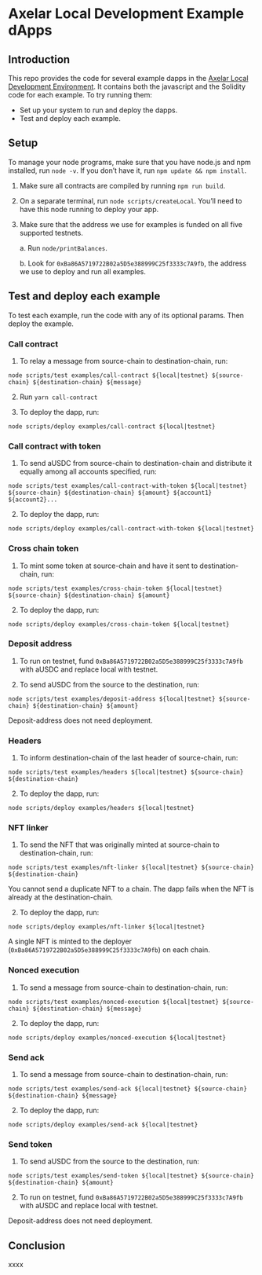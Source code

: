 # Axelar Local Development Example dApps

## Introduction

This repo provides the code for several example dapps in the [Axelar Local Development Environment](https://github.com/axelarnetwork/axelar-local-dev). It contains both the javascript and the Solidity code for each example. To try running them:

- Set up your system to run and deploy the dapps.
- Test and deploy each example.

## Setup

To manage your node programs, make sure that you have node.js and npm installed, run `node -v`. If you don’t have it, run
`npm update && npm install`.

1. Make sure all contracts are compiled by running `npm run build`.
2. On a separate terminal, run `node scripts/createLocal`. You’ll need to have this node running to deploy your app.
3. Make sure that the address we use for examples is funded on all five supported testnets. 

   a. Run `node/printBalances`.

   b. Look for `0xBa86A5719722B02a5D5e388999C25f3333c7A9fb`, the address we use to deploy and run all examples.

## Test and deploy each example

To test each example, run the code with any of its optional params. Then deploy the example.

### Call contract

1. To relay a message from source-chain to destination-chain, run:

`node scripts/test examples/call-contract ${local|testnet} ${source-chain} ${destination-chain} ${message}`

2. Run `yarn call-contract`

3. To deploy the dapp, run:

`node scripts/deploy examples/call-contract ${local|testnet}`

### Call contract with token

1. To send aUSDC from source-chain to destination-chain and distribute it equally among all accounts specified, run:

`node scripts/test examples/call-contract-with-token ${local|testnet} ${source-chain} ${destination-chain} ${amount} ${account1} ${account2}...`

2. To deploy the dapp, run:

`node scripts/deploy examples/call-contract-with-token ${local|testnet}`

### Cross chain token

1. To mint some token at source-chain and have it sent to destination-chain, run:

`node scripts/test examples/cross-chain-token ${local|testnet} ${source-chain} ${destination-chain} ${amount}`

2. To deploy the dapp, run:

`node scripts/deploy examples/cross-chain-token ${local|testnet}`

### Deposit address

1. To run on testnet, fund `0xBa86A5719722B02a5D5e388999C25f3333c7A9fb` with aUSDC and replace local with testnet.

2. To send aUSDC from the source to the destination, run:

`node scripts/test examples/deposit-address ${local|testnet} ${source-chain} ${destination-chain} ${amount}`

Deposit-address does not need deployment.

### Headers

1. To inform destination-chain of the last header of source-chain, run:

`node scripts/test examples/headers ${local|testnet} ${source-chain} ${destination-chain}`

2. To deploy the dapp, run:

`node scripts/deploy examples/headers ${local|testnet}`

### NFT linker

1. To send the NFT that was originally minted at source-chain to destination-chain, run:

`node scripts/test examples/nft-linker ${local|testnet} ${source-chain} ${destination-chain}`

You cannot send a duplicate NFT to a chain. The dapp fails when the NFT is already at the destination-chain.

2. To deploy the dapp, run:

`node scripts/deploy examples/nft-linker ${local|testnet}`

A single NFT is minted to the deployer (`0xBa86A5719722B02a5D5e388999C25f3333c7A9fb`) on each chain.

### Nonced execution

1. To send a message from source-chain to destination-chain, run: 

`node scripts/test examples/nonced-execution ${local|testnet} ${source-chain} ${destination-chain} ${message}`

2. To deploy the dapp, run:

`node scripts/deploy examples/nonced-execution ${local|testnet}`

### Send ack

1. To send a message from source-chain to destination-chain, run:

`node scripts/test examples/send-ack ${local|testnet} ${source-chain} ${destination-chain} ${message}`

2. To deploy the dapp, run:

`node scripts/deploy examples/send-ack ${local|testnet}`

### Send token

1. To send aUSDC from the source to the destination, run:
 
`node scripts/test examples/send-token ${local|testnet} ${source-chain} ${destination-chain} ${amount}` 

2. To run on testnet, fund `0xBa86A5719722B02a5D5e388999C25f3333c7A9fb` with aUSDC and replace local with testnet. 

Deposit-address does not need deployment.

## Conclusion

xxxx


